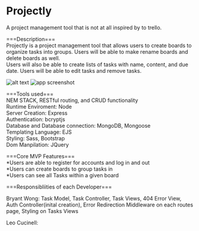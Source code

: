 # Projectly

A project management tool that is not at all inspired by to trello.

===Description===<br />
Projectly is a project management tool that allows users to create boards to organize tasks into groups. Users will be able to make rename boards and delete boards as well.<br/>
Users will also be able to create lists of tasks with name, content, and due date. Users will be able to edit tasks and remove tasks.

![alt text](https://projectly-assets-bucket.s3.us-west-2.amazonaws.com/Screen+Shot+2021-08-04+at+9.24.51+AM.png)
<img src="https://projectly-assets-bucket.s3.us-west-2.amazonaws.com/Screen+Shot+2021-08-04+at+9.24.51+AM.png" class="d-block w-100" alt="app screenshot">

===Tools used===<br />
NEM STACK, RESTful routing, and CRUD functionality<br />
Runtime Enviroment: Node<br />
Server Creation: Express<br />
Authentication: bcryptjs<br />
Database and Database connection: MongoDB, Mongoose<br />
Templating Language: EJS<br />
Styling: Sass, Bootstrap<br />
Dom Manpilation: JQuery<br />

===Core MVP Features===<br />
*Users are able to register for accounts and log in and out<br />
*Users can create boards to group tasks in<br />
\*Users can see all Tasks within a given board<br />

===Responsibliities of each Developer===<br />

Bryant Wong: Task Model, Task Controller, Task Views, 404 Error View, Auth Controller(inital creation), Error Redirection Middleware on each routes page, Styling on Tasks Views<br />

Leo Cucinell:

